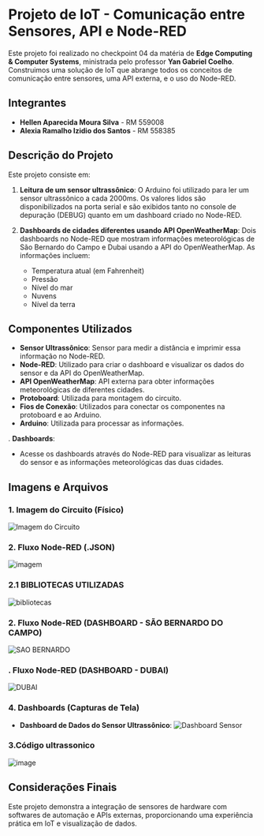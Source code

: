 # Projeto de IoT - Comunicação entre Sensores, API e Node-RED

Este projeto foi realizado no checkpoint 04 da matéria de **Edge Computing & Computer Systems**, ministrada pelo professor **Yan Gabriel Coelho**.
Construimos uma solução de IoT que abrange todos os conceitos de comunicação entre sensores, uma API externa, e o uso do Node-RED. 

## Integrantes

- **Hellen Aparecida Moura Silva** - RM 559008
- **Alexia Ramalho Izidio dos Santos** - RM 558385

## Descrição do Projeto

Este projeto consiste em:
1. **Leitura de um sensor ultrassônico**: O Arduino foi utilizado para ler um sensor ultrassônico a cada 2000ms. Os valores lidos são disponibilizados na porta serial e são exibidos tanto no console de depuração (DEBUG) quanto em um dashboard criado no Node-RED.
   
2. **Dashboards de cidades diferentes usando API OpenWeatherMap**: Dois dashboards no Node-RED que mostram informações meteorológicas de São Bernardo do Campo e Dubai usando a API do OpenWeatherMap. As informações incluem:
   - Temperatura atual (em Fahrenheit)
   - Pressão
   - Nível do mar
   - Nuvens
   - Nível da terra

## Componentes Utilizados

- **Sensor Ultrassônico**: Sensor para medir a distância e imprimir essa informação no Node-RED.
- **Node-RED**: Utilizado para criar o dashboard e visualizar os dados do sensor e da API do OpenWeatherMap.
- **API OpenWeatherMap**: API externa para obter informações meteorológicas de diferentes cidades.
- **Protoboard**: Utilizada para montagem do circuito.
- **Fios de Conexão**: Utilizados para conectar os componentes na protoboard e ao Arduino.
- **Arduino**: Utilizada para processar as informações.

. **Dashboards**:
   - Acesse os dashboards através do Node-RED para visualizar as leituras do sensor e as informações meteorológicas das duas cidades.

## Imagens e Arquivos

### 1. Imagem do Circuito (Físico)

![Imagem do Circuito](link_para_imagem_do_circuito)


### 2. Fluxo Node-RED (.JSON)

![imagem](https://github.com/user-attachments/assets/de595fe5-99e7-4f71-8ec3-147d4893da31)

### 2.1 BIBLIOTECAS UTILIZADAS 
![bibliotecas](https://github.com/user-attachments/assets/dc859414-88c4-4fc1-9f80-6fa76d80f267)



### 2. Fluxo Node-RED (DASHBOARD - SÃO BERNARDO DO CAMPO)

![SAO BERNARDO](https://github.com/user-attachments/assets/767de49e-e82e-41f4-a247-f7cb6a13a010)

### . Fluxo Node-RED (DASHBOARD - DUBAI)

![DUBAI](https://github.com/user-attachments/assets/9b9a941f-17ff-4d31-8577-dc22231135a9)






### 4. Dashboards (Capturas de Tela)

- **Dashboard de Dados do Sensor Ultrassônico**:
  ![Dashboard Sensor](link_para_dashboard_sensor)



### 3.Código ultrassonico 

![image](https://github.com/user-attachments/assets/d830e8dd-5c8c-4279-9aa5-975da5a0823e)



## Considerações Finais

Este projeto demonstra a integração de sensores de hardware com softwares de automação e APIs externas, proporcionando uma experiência prática em IoT e visualização de dados.
